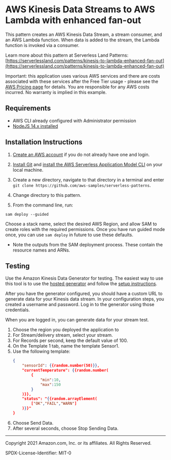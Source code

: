 # AWS Kinesis Data Streams to AWS Lambda with enhanced fan-out

This pattern creates an AWS Kinesis Data Stream, a stream consumer, and an AWS Lambda function. When data is added to the stream, the Lambda function is invoked via a consumer.

Learn more about this pattern at Serverless Land Patterns: [https://serverlessland.com/patterns/kinesis-to-lambda-enhanced-fan-out](https://serverlessland.com/patterns/kinesis-to-lambda-enhanced-fan-out)

Important: this application uses various AWS services and there are costs associated with these services after the Free Tier usage - please see the [AWS Pricing page](https://aws.amazon.com/pricing/) for details. You are responsible for any AWS costs incurred. No warranty is implied in this example.

## Requirements

* AWS CLI already configured with Administrator permission
* [NodeJS 14.x installed](https://nodejs.org/en/download/)

## Installation Instructions

1. [Create an AWS account](https://portal.aws.amazon.com/gp/aws/developer/registration/index.html) if you do not already have one and login.

1. [Install Git](https://git-scm.com/book/en/v2/Getting-Started-Installing-Git) and [install the AWS Serverless Application Model CLI](https://docs.aws.amazon.com/serverless-application-model/latest/developerguide/serverless-sam-cli-install.html) on your local machine.

1. Create a new directory, navigate to that directory in a terminal and enter ```git clone https://github.com/aws-samples/serverless-patterns```.

1. Change directory to this pattern.

1. From the command line, run:
```
sam deploy --guided
```
Choose a stack name, select the desired AWS Region, and allow SAM to create roles with the required permissions. Once you have run guided mode once, you can use `sam deploy` in future to use these defaults.

* Note the outputs from the SAM deployment process. These contain the resource names and ARNs.

## Testing

Use the Amazon Kinesis Data Generator for testing. The easiest way to use this tool is to use the [hosted generator](https://awslabs.github.io/amazon-kinesis-data-generator/web/producer.html) and follow the [setup instructions](https://awslabs.github.io/amazon-kinesis-data-generator/web/help.html).

After you have the generator configured, you should have a custom URL to generate data for your Kinesis data stream. In your configuration steps, you created a username and password. Log in to the generator using those credentials.

When you are logged in, you can generate data for your stream test.

1. Choose the region you deployed the application to
1. For Stream/delivery stream, select your stream.
1. For Records per second, keep the default value of 100.
1. On the Template 1 tab, name the template Sensor1.
1. Use the following template:
    ```JSON
    {
        "sensorId": {{random.number(50)}},
        "currentTemperature": {{random.number(
            {
                "min":10,
                "max":150
            }
        )}},
        "status": "{{random.arrayElement(
            ["OK","FAIL","WARN"]
        )}}"
    }
    ```
1. Choose Send Data.
1. After several seconds, choose Stop Sending Data.


----
Copyright 2021 Amazon.com, Inc. or its affiliates. All Rights Reserved.

SPDX-License-Identifier: MIT-0